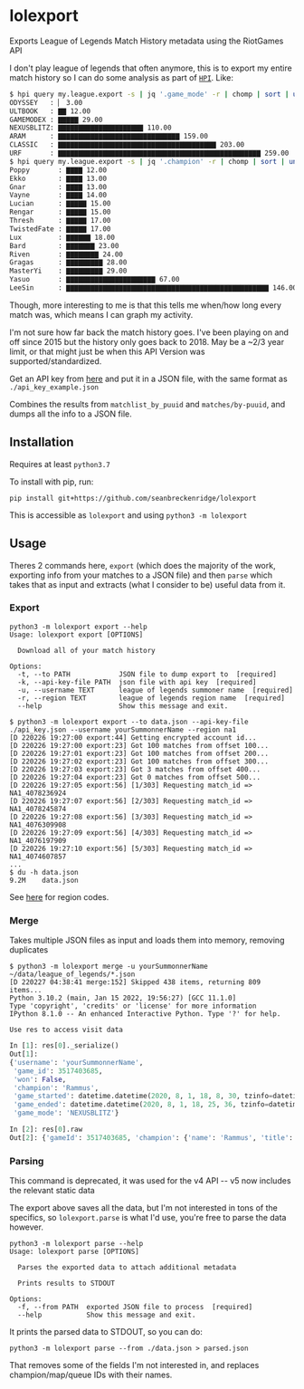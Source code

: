 # lolexport

Exports League of Legends Match History metadata using the RiotGames API

I don't play league of legends that often anymore, this is to export my entire match history so I can do some analysis as part of [`HPI`](https://github.com/seanbreckenridge/HPI). Like:

```bash
$ hpi query my.league.export -s | jq '.game_mode' -r | chomp | sort | uniq -c | awk '{print $2 " " $1}' | termgraph | chomp | awk '{print $NF,$0}' | sort -n | cut -f2- -d' ' | tail -n 15
ODYSSEY   : ▏ 3.00
ULTBOOK   : ▇▇ 12.00
GAMEMODEX : ▇▇▇▇▇ 29.00
NEXUSBLITZ: ▇▇▇▇▇▇▇▇▇▇▇▇▇▇▇▇▇▇▇▇▇ 110.00
ARAM      : ▇▇▇▇▇▇▇▇▇▇▇▇▇▇▇▇▇▇▇▇▇▇▇▇▇▇▇▇▇▇ 159.00
CLASSIC   : ▇▇▇▇▇▇▇▇▇▇▇▇▇▇▇▇▇▇▇▇▇▇▇▇▇▇▇▇▇▇▇▇▇▇▇▇▇▇▇ 203.00
URF       : ▇▇▇▇▇▇▇▇▇▇▇▇▇▇▇▇▇▇▇▇▇▇▇▇▇▇▇▇▇▇▇▇▇▇▇▇▇▇▇▇▇▇▇▇▇▇▇▇▇▇ 259.00
$ hpi query my.league.export -s | jq '.champion' -r | chomp | sort | uniq -c | awk '{print $2 " " $1}' | termgraph | chomp | awk '{print $NF,$0}' | sort -n | cut -f2- -d' ' | tail -n 15
Poppy       : ▇▇▇▇ 12.00
Ekko        : ▇▇▇▇ 13.00
Gnar        : ▇▇▇▇ 13.00
Vayne       : ▇▇▇▇ 14.00
Lucian      : ▇▇▇▇▇ 15.00
Rengar      : ▇▇▇▇▇ 15.00
Thresh      : ▇▇▇▇▇ 17.00
TwistedFate : ▇▇▇▇▇ 17.00
Lux         : ▇▇▇▇▇▇ 18.00
Bard        : ▇▇▇▇▇▇▇ 23.00
Riven       : ▇▇▇▇▇▇▇▇ 24.00
Gragas      : ▇▇▇▇▇▇▇▇▇ 28.00
MasterYi    : ▇▇▇▇▇▇▇▇▇ 29.00
Yasuo       : ▇▇▇▇▇▇▇▇▇▇▇▇▇▇▇▇▇▇▇▇▇▇ 67.00
LeeSin      : ▇▇▇▇▇▇▇▇▇▇▇▇▇▇▇▇▇▇▇▇▇▇▇▇▇▇▇▇▇▇▇▇▇▇▇▇▇▇▇▇▇▇▇▇▇▇▇▇▇▇ 146.00
```

Though, more interesting to me is that this tells me when/how long every match was, which means I can graph my activity.

I'm not sure how far back the match history goes. I've been playing on and off since 2015 but the history only goes back to 2018. May be a ~2/3 year limit, or that might just be when this API Version was supported/standardized.

Get an API key from [here](https://developer.riotgames.com/) and put it in a JSON file, with the same format as `./api_key_example.json`

Combines the results from `matchlist_by_puuid` and `matches/by-puuid`, and dumps all the info to a JSON file.

## Installation

Requires at least `python3.7`

To install with pip, run:

    pip install git+https://github.com/seanbreckenridge/lolexport

This is accessible as `lolexport` and using `python3 -m lolexport`

## Usage

Theres 2 commands here, `export` (which does the majority of the work, exporting info from your matches to a JSON file) and then `parse` which takes that as input and extracts (what I consider to be) useful data from it.

### Export

```
python3 -m lolexport export --help
Usage: lolexport export [OPTIONS]

  Download all of your match history

Options:
  -t, --to PATH            JSON file to dump export to  [required]
  -k, --api-key-file PATH  json file with api key  [required]
  -u, --username TEXT      league of legends summoner name  [required]
  -r, --region TEXT        league of legends region name  [required]
  --help                   Show this message and exit.

```

```
$ python3 -m lolexport export --to data.json --api-key-file ./api_key.json --username yourSummonnerName --region na1
[D 220226 19:27:00 export:44] Getting encrypted account id...
[D 220226 19:27:00 export:23] Got 100 matches from offset 100...
[D 220226 19:27:01 export:23] Got 100 matches from offset 200...
[D 220226 19:27:02 export:23] Got 100 matches from offset 300...
[D 220226 19:27:03 export:23] Got 3 matches from offset 400...
[D 220226 19:27:04 export:23] Got 0 matches from offset 500...
[D 220226 19:27:05 export:56] [1/303] Requesting match_id => NA1_4078236924
[D 220226 19:27:07 export:56] [2/303] Requesting match_id => NA1_4078245874
[D 220226 19:27:08 export:56] [3/303] Requesting match_id => NA1_4076309908
[D 220226 19:27:09 export:56] [4/303] Requesting match_id => NA1_4076197909
[D 220226 19:27:10 export:56] [5/303] Requesting match_id => NA1_4074607857
...
$ du -h data.json
9.2M	data.json
```

See [here](https://developer.riotgames.com/docs/lol) for region codes.

### Merge

Takes multiple JSON files as input and loads them into memory, removing duplicates

```
$ python3 -m lolexport merge -u yourSummonnerName ~/data/league_of_legends/*.json
[D 220227 04:38:41 merge:152] Skipped 438 items, returning 809 items...
Python 3.10.2 (main, Jan 15 2022, 19:56:27) [GCC 11.1.0]
Type 'copyright', 'credits' or 'license' for more information
IPython 8.1.0 -- An enhanced Interactive Python. Type '?' for help.

Use res to access visit data
```

```Python
In [1]: res[0]._serialize()
Out[1]:
{'username': 'yourSummonnerName',
 'game_id': 3517403685,
 'won': False,
 'champion': 'Rammus',
 'game_started': datetime.datetime(2020, 8, 1, 18, 8, 30, tzinfo=datetime.timezone.utc),
 'game_ended': datetime.datetime(2020, 8, 1, 18, 25, 36, tzinfo=datetime.timezone.utc),
 'game_mode': 'NEXUSBLITZ'}

In [2]: res[0].raw
Out[2]: {'gameId': 3517403685, 'champion': {'name': 'Rammus', 'title': 'the Armordillo', 'blurb': 'Idolized by many, dismissed by some, mystifying to all, the curious being Rammus is an enigma. Protected by a spiked shell, he inspires increasingly disparate theories on his origin wherever he goes—from demigod, to sacred oracle, to a mere beast...', 'tags': ['Tank', 'Fighter'], 'partype': 'Mana'}, 'queue': None, 'season': 13, 'role': 'DUO_SUPPORT', 'lane': 'NONE', 'gameCreation': 1596305310886, 'gameDuration': 1026, 'map': 'Nexus Blitz', 'gameMode': 'NEXUSBLITZ'
```

### Parsing

This command is deprecated, it was used for the v4 API -- v5 now includes the relevant static data

The export above saves all the data, but I'm not interested in tons of the specifics, so `lolexport.parse` is what I'd use, you're free to parse the data however.

```
python3 -m lolexport parse --help
Usage: lolexport parse [OPTIONS]

  Parses the exported data to attach additional metadata

  Prints results to STDOUT

Options:
  -f, --from PATH  exported JSON file to process  [required]
  --help           Show this message and exit.
```

It prints the parsed data to STDOUT, so you can do:

`python3 -m lolexport parse --from ./data.json > parsed.json`

That removes some of the fields I'm not interested in, and replaces champion/map/queue IDs with their names.
